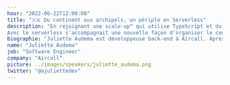 ```yaml
---
hour: "2022-06-22T12:00:00"
title: "🇫🇷 Du continent aux archipels, un périple en Serverless"
description: "En rejoignant une scale-up™ qui utilise TypeScript et du serverless, je me suis dit qu'après un bootcamp en Ruby On Rails et une expérience sur des sites Rails, j'allais \"juste\" avoir à apprendre à écrire mon code en TypeScript dans une fonction qui serait propulsée dans le cloud. Mais que nenni, c'est bien un changement total de perspective sur le métier de dév que j'ai traversé.<br><br>
Avec le serverless s'accompagnait une nouvelle façon d'organiser le code et les équipes en microservices, une nouvelle architecture (hexagonale), l'amélioration en équipe du déploiement continu et du monitoring, des batailles avec les configurations d'AWS... Dans ce talk, je dresse la carte de toutes les compétences nécessaires pour naviguer dans ces nouvelles eaux, en me basant sur mon expérience chez Aircall."
biographie: "Juliette Audema est développeuse back-end à Aircall. Après une première carrière en tant que chargée de projets musicaux, elle a suivi le bootcamp The Hacking Project (de Ruby On Rails) en 2018. À côté de son expérience professionnelle, elle a repris l'animation du meet-up Women On Rails qui publie une newsletter bimensuelle sur l'actualité Ruby on Rails et Web. Elle est également sur Twitch avec \"🏕️ De Tout Repo\" pour tester des projets en open source."
name: "Juliette Audema"
job: "Software Engineer"
company: "Aircall"
picture: ../images/speakers/juliette_audema.png
twitter: "@ajuliettedev"
---
```

